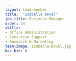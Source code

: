 ```yaml
---
layout: team-member
title:  "Isabella Doval"
job-title: Business Manager
order: 14
skills:
- Office Administration
- Executive Support
- Research & Marketing
team-image: Isabella-Doval.jpg
has-bio: N
---
```

